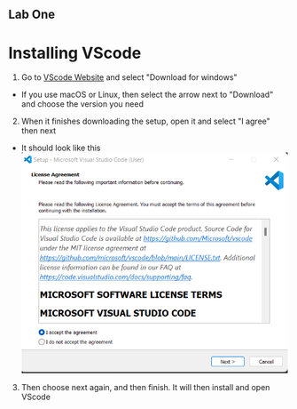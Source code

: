 ## Lab One

# Installing VScode
1. Go to [VScode Website](https://code.visualstudio.com/) and select "Download for windows"
* If you use macOS or Linux, then select the arrow next to "Download" and choose the version you need
2. When it finishes downloading the setup, open it and select "I agree" then next
* It should look like this ![Image](agrement.png)
3. Then choose next again, and then finish. It will then install and open VScode
